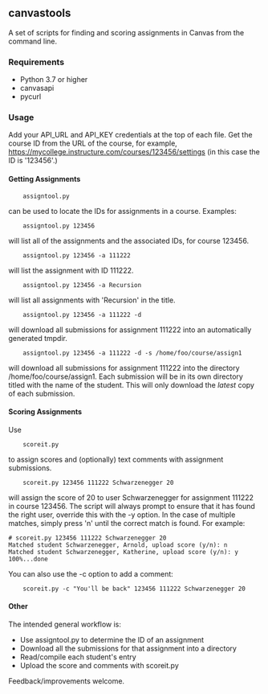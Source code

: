 
## canvastools

A set of scripts for finding and scoring assignments in Canvas from the command line.

### Requirements

- Python 3.7 or higher
- canvasapi
- pycurl

### Usage

Add your API_URL and API_KEY credentials at the top of each file.  Get the course ID from the
URL of the course, for example, https://mycollege.instructure.com/courses/123456/settings (in this
case the ID is '123456'.)

#### Getting Assignments

```
    assigntool.py
```

can be used to locate the IDs for assignments in a course.  Examples:

```
    assigntool.py 123456
```

 will list all of the assignments and the associated IDs, for course 123456.

```
    assigntool.py 123456 -a 111222
```

will list the assignment with ID 111222.

```
    assigntool.py 123456 -a Recursion
```

will list all assignments with 'Recursion' in the title.

```
    assigntool.py 123456 -a 111222 -d
```

will download all submissions for assignment 111222 into an automatically generated tmpdir.

```
    assigntool.py 123456 -a 111222 -d -s /home/foo/course/assign1
```

will download all submissions for assignment 111222 into the directory /home/foo/course/assign1.
Each submission will be in its own directory titled with the name of the student. This will only
download the *latest* copy of each submission.

#### Scoring Assignments

Use
```
    scoreit.py
```
to assign scores and (optionally) text comments with assignment submissions.

```
    scoreit.py 123456 111222 Schwarzenegger 20
```

will assign the score of 20 to user Schwarzenegger for assignment 111222 in course 123456.
The script will always prompt to ensure that it has found the right user, override this with the
-y option. In the case of multiple matches, simply press 'n' until the correct match is found.  For example:

```
# scoreit.py 123456 111222 Schwarzenegger 20
Matched student Schwarzenegger, Arnold, upload score (y/n): n
Matched student Schwarzenegger, Katherine, upload score (y/n): y
100%...done
```
You can also use the -c option to add a comment:
```
    scoreit.py -c "You'll be back" 123456 111222 Schwarzenegger 20
```

#### Other 

The intended general workflow is:
- Use assigntool.py to determine the ID of an assignment
- Download all the submissions for that assignment into a directory
- Read/compile each student's entry
- Upload the score and comments with scoreit.py

Feedback/improvements welcome.
